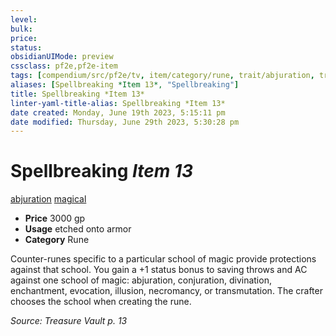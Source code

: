 ```yaml
---
level:
bulk:
price:
status:
obsidianUIMode: preview
cssclass: pf2e,pf2e-item
tags: [compendium/src/pf2e/tv, item/category/rune, trait/abjuration, trait/magical]
aliases: [Spellbreaking *Item 13*, "Spellbreaking"]
title: Spellbreaking *Item 13*
linter-yaml-title-alias: Spellbreaking *Item 13*
date created: Monday, June 19th 2023, 5:15:11 pm
date modified: Thursday, June 29th 2023, 5:30:28 pm
---
```


# Spellbreaking *Item 13*

[abjuration](rules/traits/abjuration.md) [magical](rules/traits/magical.md)  

- **Price** 3000 gp
- **Usage** etched onto armor
- **Category** Rune

Counter-runes specific to a particular school of magic provide protections against that school. You gain a +1 status bonus to saving throws and AC against one school of magic: abjuration, conjuration, divination, enchantment, evocation, illusion, necromancy, or transmutation. The crafter chooses the school when creating the rune.

*Source: Treasure Vault p. 13*

